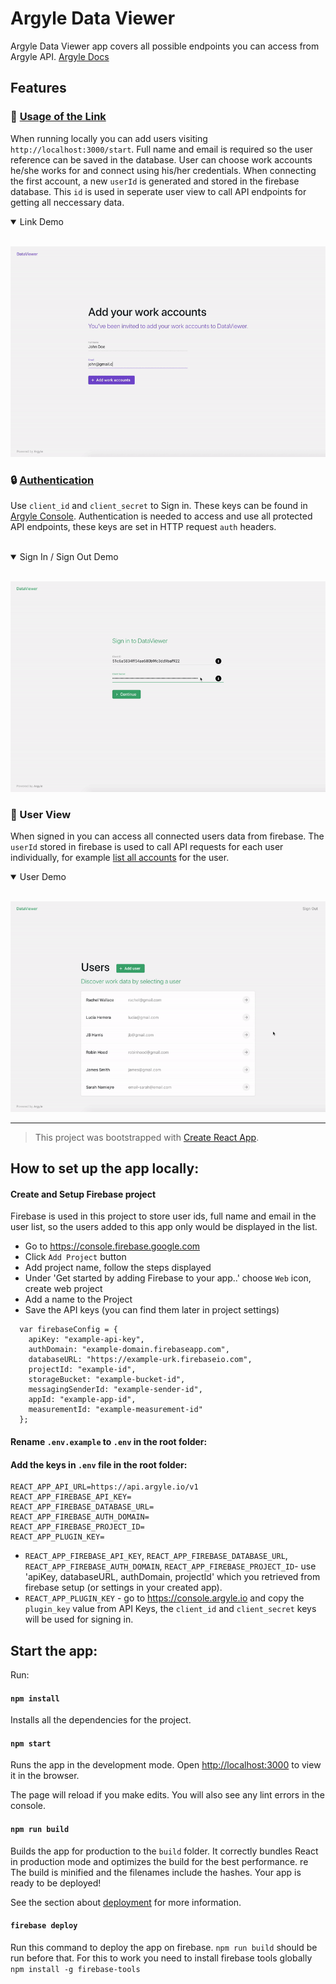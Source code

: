 # Argyle Data Viewer

Argyle Data Viewer app covers all possible endpoints you can access from Argyle API. [Argyle Docs](https://argyle.io/docs/api-reference)

## Features

### :space_invader: [Usage of the Link](https://argyle.io/docs/argyle-link/overview)

When running locally you can add users visiting `http://localhost:3000/start`. Full name and email is required so the user reference can be saved in the database. User can choose work accounts he/she works for and connect using his/her credentials. When connecting the first account, a new `userId` is generated and stored in the firebase database. This `id` is used in seperate user view to call API endpoints for getting all neccessary data.

<details open><summary>Link Demo</summary>
<br>
  <p align="center">
    <img src="./demo-gifs/plugin.gif" alt="A gif to plugin">
  </p>
</details>

### :lock: [Authentication](https://argyle.io/docs/api-reference/authentication)

Use `client_id` and `client_secret` to Sign in. These keys can be found in [Argyle Console](https://console.argyle.io). Authentication is needed to access and use all protected API endpoints, these keys are set in HTTP request `auth` headers.
<br>
<br>

<details open><summary>Sign In / Sign Out Demo</summary>
<br>
  <p align="center">
    <img src="./demo-gifs/sign_in.gif" alt="A gif to show sign in process">
  </p>
</details>

### :raising_hand: User View

When signed in you can access all connected users data from firebase. The `userId` stored in firebase is used to call API requests for each user individually, for example [list all accounts](https://argyle.io/docs/api-reference/accounts/list-accounts) for the user.

<details open><summary>User Demo</summary>
<br>
  <p align="center">
    <img src="./demo-gifs/profile.gif" alt="A gif to profile">
  </p>
</details>

---

> This project was bootstrapped with [Create React App](https://github.com/facebook/create-react-app).

## How to set up the app locally:

#### Create and Setup Firebase project

Firebase is used in this project to store user ids, full name and email in the user list, so the users added to this app only would be displayed in the list.

- Go to https://console.firebase.google.com
- Click `Add Project` button
- Add project name, follow the steps displayed
- Under 'Get started by adding Firebase to your app..' choose `Web` icon, create web project
- Add a name to the Project
- Save the API keys (you can find them later in project settings)

```
  var firebaseConfig = {
    apiKey: "example-api-key",
    authDomain: "example-domain.firebaseapp.com",
    databaseURL: "https://example-urk.firebaseio.com",
    projectId: "example-id",
    storageBucket: "example-bucket-id",
    messagingSenderId: "example-sender-id",
    appId: "example-app-id",
    measurementId: "example-measurement-id"
  };
```

#### Rename `.env.example` to `.env` in the root folder:

#### Add the keys in `.env` file in the root folder:

```
REACT_APP_API_URL=https://api.argyle.io/v1
REACT_APP_FIREBASE_API_KEY=
REACT_APP_FIREBASE_DATABASE_URL=
REACT_APP_FIREBASE_AUTH_DOMAIN=
REACT_APP_FIREBASE_PROJECT_ID=
REACT_APP_PLUGIN_KEY=
```

- `REACT_APP_FIREBASE_API_KEY`, `REACT_APP_FIREBASE_DATABASE_URL`, `REACT_APP_FIREBASE_AUTH_DOMAIN`, `REACT_APP_FIREBASE_PROJECT_ID`- use 'apiKey, databaseURL, authDomain, projectId' which you retrieved from firebase setup (or settings in your created app).
- `REACT_APP_PLUGIN_KEY` - go to https://console.argyle.io and copy the `plugin_key` value from API Keys, the `client_id` and `client_secret` keys will be used for signing in.

## Start the app:

Run:

#### `npm install`

Installs all the dependencies for the project.

#### `npm start`

Runs the app in the development mode.
Open [http://localhost:3000](http://localhost:3000) to view it in the browser.

The page will reload if you make edits.
You will also see any lint errors in the console.

#### `npm run build`

Builds the app for production to the `build` folder.
It correctly bundles React in production mode and optimizes the build for the best performance.
re
The build is minified and the filenames include the hashes.
Your app is ready to be deployed!

See the section about [deployment](https://facebook.github.io/create-react-app/docs/deployment) for more information.

#### `firebase deploy`

Run this command to deploy the app on firebase. `npm run build` should be run before that.
For this to work you need to install firebase tools globally
`npm install -g firebase-tools`
